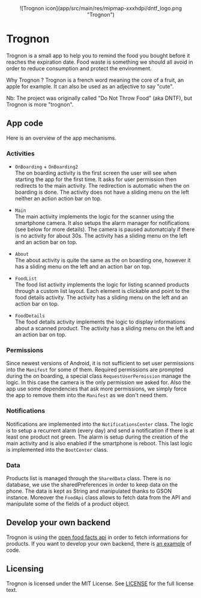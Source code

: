 <center>![Trognon icon](app/src/main/res/mipmap-xxxhdpi/dntf_logo.png "Trognon")</center>

# Trognon
Trognon is a small app to help you to remind the food you bought before it reaches the expiration date.
Food waste is something we should all avoid in order to reduce consumption and protect the environment.

Why Trognon ? Trognon is a french word meaning the core of a fruit, an apple for example. It can also
be used as an adjective to say "cute".

Nb: The project was originally called "Do Not Throw Food" (aka DNTF), but Trognon is more "trognon".

## App code
Here is an overview of the app mechanisms.

### Activities
- `OnBoarding` + `OnBoarding2`  
The on boarding activity is the first screen the user will see when starting the app for the
first time. It asks for user permission then redirects to the main activity. The redirection is
automatic when the on boarding is done. The activity does not have a sliding menu on the left neither
an action action bar on top.

- `Main`  
The main activity implements the logic for the scanner using the smartphone camera. It also
setups the alarm manager for notifications (see below for more details). The camera is paused automatcialy
if there is no activity for about 30s. The activity has a sliding menu on the left and an action bar on top.

- `About`  
The about activity is quite the same as the on boarding one, however it has a sliding menu on the left
and an action bar on top.

- `FoodList`  
The food list activity implements the logic for listing scanned products through a custom list layout.
Each element is clickable and point to the food details activity. The activity has a sliding menu
on the left and an action bar on top.

- `FoodDetails`  
The food details activity implements the logic to display informations about a scanned product. The activity
has a sliding menu on the left and an action bar on top.

### Permissions
Since newest versions of Android, it is not sufficient to set user permissions into the `Manifest` for some of them.
Required permissions are prompted during the on boarding, a special class `RequestUserPermission` manage the logic.
In this case the camera is the only permission we asked for. Also the app use some dependencies that ask more permissions,
we simply force the app to remove them into the `Manifest` as we don't need them.

### Notifications
Notifications are implemented into the  `NotificationsCenter` class. The logic is to setup a recurrent alarm
(every day) and send a notification if there is at least one product not green. The alarm is setup
during the creation of the main activity and is also enabled if the smartphone is reboot. This last logic
is implemented into the `BootCenter` class.

### Data
Products list is managed through the `SharedData` class. There is no database, we use the sharedPreferences in order
to keep data on the phone. The data is kept as String and manipulated thanks to GSON instance.
Moreover the `FoodApi` class allows to fetch data from the API and manipulate some of the fields of a product
object.

## Develop your own backend
Trognon is using the [open food facts api](http://world.openfoodfacts.org/data) in order to fetch informations for products.
If you want to develop your own backend, there is [an example](backend/) of code.

## Licensing
Trognon is licensed under the MIT License. See [LICENSE](LICENSE) for the full license text.
